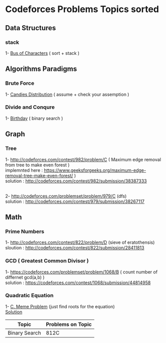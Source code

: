 # Codeforces Problems Topics sorted

## Data Structures

### stack
1- [Bus of Characters](http://codeforces.com/contest/982/problem/B) ( sort + stack )<br>
## Algorithms Paradigms
### Brute Force
1- [Candies Distribution](https://codeforces.com/problemset/problem/1054/C) ( assume + check your assemption )<br>

### Divide and Conqure
1- [Birthday](https://codeforces.com/problemset/problem/1068/A) ( binary search )<br>

## Graph

### Tree 
1- http://codeforces.com/contest/982/problem/C ( Maximum edge removal from tree to make even forest ) <br> 
implemnted here : https://www.geeksforgeeks.org/maximum-edge-removal-tree-make-even-forest/ )<br>
solution : http://codeforces.com/contest/982/submission/38387333 <br><br>

2- http://codeforces.com/problemset/problem/979/C (dfs) <br>
solution : http://codeforces.com/contest/979/submission/38267117 <br>

## Math

### Prime Numbers
1- http://codeforces.com/contest/822/problem/D (sieve of eratothensis) <br>
sloution : http://codeforces.com/contest/822/submission/28411813

### GCD ( Greatest Common Divisor )
1- https://codeforces.com/problemset/problem/1068/B ( count number of differnet gcd(a,b) )<br>
solution : https://codeforces.com/contest/1068/submission/44814958<br>

### Quadratic Equation
1- [C. Meme Problem](https://codeforces.com/problemset/problem/1076/C) (just find roots for the equation)<br> 
[Solution](https://codeforces.com/contest/1076/submission/45623727)<br>


| Topic | Problems on Topic |
| ----- | --- |
| Binary Search | 812C |

